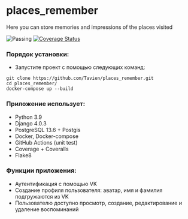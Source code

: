 # places_remember
Here you can store memories and impressions of the places visited

![Passing](https://github.com/Tavien/places_remember/actions/workflows/django_tests.yaml/badge.svg?event=push)
[![Coverage Status](https://coveralls.io/repos/github/Tavien/places_remember/badge.svg?branch=master)](https://coveralls.io/github/Tavien/places_remember?branch=master)

### Порядок установки:

- Запустите проект с помощью следующих команд:
```
git clone https://github.com/Tavien/places_remember.git
cd places_remember/
docker-compose up --build
```

### Приложение использует:

- Python 3.9
- Django 4.0.3
- PostgreSQL 13.6 + Postgis
- Docker, Docker-compose
- GitHub Actions (unit test)
- Coverage + Coveralls
- Flake8

### Функции приложения:

- Аутентификация с помощью VK
- Создание профиля пользователя: аватар, имя и фамилия подгружаются из VK
- Пользователю доступно просмотр, создание, редактирование и удаление воспоминаний
